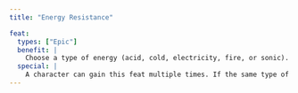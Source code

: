 ```yaml
---
title: "Energy Resistance"

feat:
  types: ["Epic"]
  benefit: |
    Choose a type of energy (acid, cold, electricity, fire, or sonic). The character gains resistance 10 to that type of energy, or the character's existing resistance to that type of energy increases by 10. This feat does not stack with energy resistance granted by magic items or nonpermanent magical effects.
  special: |
    A character can gain this feat multiple times. If the same type of energy is chosen, the effects stack.
---
```

